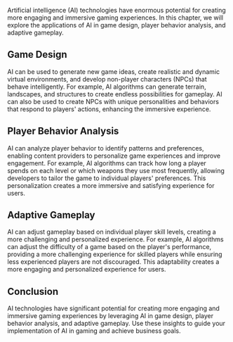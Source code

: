 
Artificial intelligence (AI) technologies have enormous potential for creating more engaging and immersive gaming experiences. In this chapter, we will explore the applications of AI in game design, player behavior analysis, and adaptive gameplay.

Game Design
-----------

AI can be used to generate new game ideas, create realistic and dynamic virtual environments, and develop non-player characters (NPCs) that behave intelligently. For example, AI algorithms can generate terrain, landscapes, and structures to create endless possibilities for gameplay. AI can also be used to create NPCs with unique personalities and behaviors that respond to players' actions, enhancing the immersive experience.

Player Behavior Analysis
------------------------

AI can analyze player behavior to identify patterns and preferences, enabling content providers to personalize game experiences and improve engagement. For example, AI algorithms can track how long a player spends on each level or which weapons they use most frequently, allowing developers to tailor the game to individual players' preferences. This personalization creates a more immersive and satisfying experience for users.

Adaptive Gameplay
-----------------

AI can adjust gameplay based on individual player skill levels, creating a more challenging and personalized experience. For example, AI algorithms can adjust the difficulty of a game based on the player's performance, providing a more challenging experience for skilled players while ensuring less experienced players are not discouraged. This adaptability creates a more engaging and personalized experience for users.

Conclusion
----------

AI technologies have significant potential for creating more engaging and immersive gaming experiences by leveraging AI in game design, player behavior analysis, and adaptive gameplay. Use these insights to guide your implementation of AI in gaming and achieve business goals.
